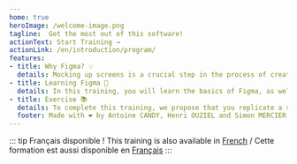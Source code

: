 ```yaml
---
home: true
heroImage: /welcome-image.png
tagline:  Get the most out of this software!
actionText: Start Training →
actionLink: /en/introduction/program/
features:
- title: Why Figma? 💡 
  details: Mocking up screens is a crucial step in the process of creating an application. Figma, meanwhile, has established itself as a world market leader with its intuitive interface and collaborative positioning.
- title: Learning Figma 🎨 
  details: In this training, you will learn the basics of Figma, as well as advanced features and best practices for designing and organizing a Figma file.
- title: Exercise 📚 
  details: To complete this training, we propose that you replicate a screen from a well-known application. It's up to you to ask the right questions!
  footer: Made with ❤️ by Antoine CANDY, Henri OUZIEL and Simon MERCIER - Worldline 2023
---
```


::: tip Français disponible !
This training is also available in [French](/fr/) / Cette formation est aussi disponible en [Français](/fr/)
:::